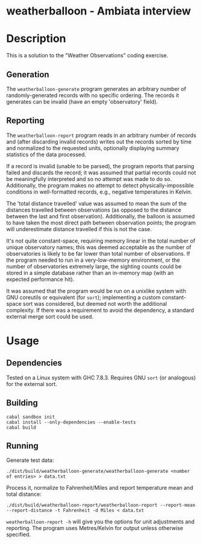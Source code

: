 # weatherballoon - Ambiata interview

# Description

This is a solution to the "Weather Observations" coding exercise.

## Generation

The `weatherballoon-generate` program generates an arbitrary number of
randomly-generated records with no specific ordering. The records it
generates can be invalid (have an empty 'observatory' field).

## Reporting

The `weatherballoon-report` program reads in an arbitrary number of
records and (after discarding invalid records) writes out the records
sorted by time and normalized to the requested units, optionally
displaying summary statistics of the data processed.

If a record is invalid (unable to be parsed), the program
reports that parsing failed and discards the record; it was assumed that
partial records could not be meaningfully interpreted and so no attempt
was made to do so. Additionally, the program makes no attempt to detect
physically-impossible conditions in well-formatted records, e.g.,
negative temperatures in Kelvin.

The 'total distance travelled' value was assumed to mean the sum of the
distances travelled between observations (as opposed to the distance
between the last and first observation). Additionally, the balloon is
assumed to have taken the most direct path between observation points;
the program will underestimate distance travelled if this is not the
case.

It's not quite constant-space, requiring memory linear in the total number of
unique observatory names; this was deemed acceptable as the number of
observatories is likely to be far lower than total number of
observations. If the program needed to run in a very-low-memory
environment, or the number of observatories extremely large, the
sighting counts could be stored in a simple database rather than an
in-memory map (with an expected performance hit).

It was assumed that the program would be run on a unixlike system with
GNU coreutils or equivalent (for `sort`); implementing a custom
constant-space sort was considered, but deemed not worth the additional
complexity. If there was a requirement to avoid the dependency, a
standard external merge sort could be used.

# Usage

## Dependencies

Tested on a Linux system with GHC 7.8.3. Requires GNU `sort` (or
analogous) for the external sort.

## Building

```
cabal sandbox init
cabal install --only-dependencies --enable-tests
cabal build
```

## Running

Generate test data:

```
./dist/build/weatherballoon-generate/weatherballoon-generate <number of entries> > data.txt
```

Process it, normalize to Fahrenheit/Miles and report temperature mean
and total distance:

```
./dist/build/weatherballoon-report/weatherballoon-report --report-mean --report-distance -t Fahrenheit -d Miles < data.txt
```

`weatherballoon-report -h` will give you the options for unit
adjustments and reporting. The program uses Metres/Kelvin for output
unless otherwise specified.
